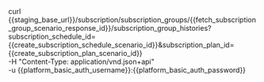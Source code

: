 curl {{staging_base_url}}/subscription/subscription_groups/{{fetch_subscription_group_scenario_response_id}}/subscription_group_histories?subscription_schedule_id={{create_subscription_schedule_scenario_id}}&subscription_plan_id={{create_subscription_plan_scenario_id}}  \
    -H "Content-Type: application/vnd.json+api" \
    -u  {{platform_basic_auth_username}}:{{platform_basic_auth_password}}
